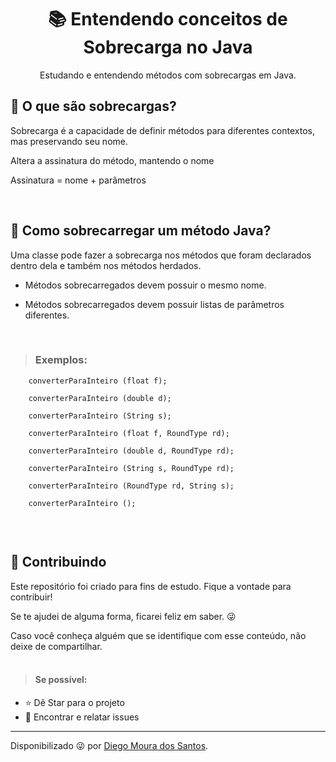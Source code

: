 <h1 align="center"> 📚 Entendendo conceitos de Sobrecarga no Java </h1>

<p align="center"> Estudando e entendendo métodos com sobrecargas em Java. </p>

<h2> 🤔 O que são sobrecargas?</h2>

<p>
Sobrecarga é a capacidade de definir métodos para diferentes contextos, mas preservando seu nome.

Altera a assinatura do método, mantendo o nome

Assinatura = nome + parâmetros
</p></br>

<h2> 🤔 Como sobrecarregar um método Java?</h2>

<p>
Uma classe pode fazer a sobrecarga nos métodos que foram declarados dentro dela e também nos métodos herdados.

- Métodos sobrecarregados devem possuir o mesmo nome.

- Métodos sobrecarregados devem possuir listas de parâmetros diferentes.
</p></br>

> <h3> Exemplos: </h3>

```shell
    converterParaInteiro (float f);
    
    converterParaInteiro (double d);
    
    converterParaInteiro (String s);
    
    converterParaInteiro (float f, RoundType rd);
    
    converterParaInteiro (double d, RoundType rd);
    
    converterParaInteiro (String s, RoundType rd);
    
    converterParaInteiro (RoundType rd, String s);
    
    converterParaInteiro ();
    
```
</br>
<h2> 🤝 Contribuindo </h2>

<p>
Este repositório foi criado para fins de estudo. Fique a vontade para contribuir!
    
Se te ajudei de alguma forma, ficarei feliz em saber. 😜
    
Caso você conheça alguém que se identifique com esse conteúdo, não deixe de compartilhar.
</br></br>

> <h4>Se possível:</h4>
- ⭐️ Dê Star para o projeto
- 🐛 Encontrar e relatar issues
</p>


------------
Disponibilizado 😜 por [Diego Moura dos Santos](https://www.linkedin.com/in/diegomouradossantos/).


